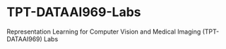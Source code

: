 # TPT-DATAAI969-Labs
Representation Learning for Computer Vision and Medical Imaging (TPT-DATAAI969) Labs
